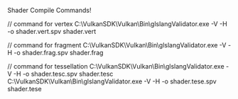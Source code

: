 Shader Compile Commands!

// command for vertex
C:\VulkanSDK\Vulkan\Bin\glslangValidator.exe -V -H -o shader.vert.spv shader.vert

// command for fragment
C:\VulkanSDK\Vulkan\Bin\glslangValidator.exe -V -H -o shader.frag.spv shader.frag

// command for tessellation
C:\VulkanSDK\Vulkan\Bin\glslangValidator.exe -V -H -o shader.tesc.spv shader.tesc
C:\VulkanSDK\Vulkan\Bin\glslangValidator.exe -V -H -o shader.tese.spv shader.tese
